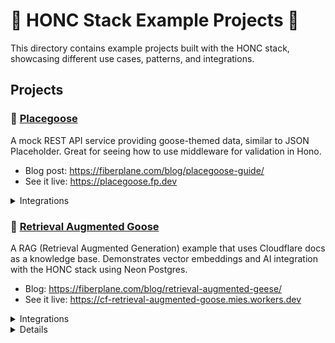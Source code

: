 # :goose: HONC Stack Example Projects :goose:

This directory contains example projects built with the HONC stack, showcasing different use cases, patterns, and integrations.

## Projects

### 🎯 [Placegoose](./placegoose)
A mock REST API service providing goose-themed data, similar to JSON Placeholder. Great for seeing how to use middleware for validation in Hono.

- Blog post: https://fiberplane.com/blog/placegoose-guide/
- See it live: https://placegoose.fp.dev

<details>
<summary>Integrations</summary>
- Cloudflare D1 for data storage
- Cloudflare Asset Bindings for Workers
- UI: Markdown rendered with Remark
</details>

### 🤖 [Retrieval Augmented Goose](./cf-retrieval-augmented-goose)
A RAG (Retrieval Augmented Generation) example that uses Cloudflare docs as a knowledge base. Demonstrates vector embeddings and AI integration with the HONC stack using Neon Postgres.

- Blog: https://fiberplane.com/blog/retrieval-augmented-geese/
- See it live: https://cf-retrieval-augmented-goose.mies.workers.dev

<details>
<summary>Integrations</summary>
- Neon serverless Postgres for data storage and vector search
- OpenAI for embeddings generation
- UI: SSR with hono/jsx and Fiberplane's "ascuii" SSR ui components
</details>
<details>


### 📊 [Website Uptime Monitor](./uptime-monitor)
A serverless monitoring application that tracks website uptime. Features configurable health checks, response time tracking, and a web interface. Uses Cloudflare D1 and Durable Objects.

- Blog post: https://fiberplane.com/blog/honc-up-time-monitor/

<details>
<summary>Integrations</summary>
- Cloudflare D1 for data storage
- Cloudflare Durable Objects for serverless state
- UI: SSR with hono/jsx
</details>
<details>

### 🎨 [Honcanator](./honcanator)
An AI-powered goose image generator that creates comic/anime style goose images using Cloudflare AI. Stores images in R2 and metadata in Neon Postgres.

- Blog post: https://fiberplane.com/blog/ai-goose-generator/

<details>
<summary>Integrations</summary>
- Neon serverless Postgres for relational data storage
- Cloudflare R2 for blob storage
- Cloudflare AI for image generation (Flux-1-Schnell)
</details>
<details>

### 🪿 [Goose Review Bot](./goose-review-bot)

A GitHub PR review bot that provides "goosey" code reviews using Claude. Built with Neon Postgres and Cloudflare Workers.

<details>
<summary>Integrations</summary>
- GitHub Octokit to handle webhooks and pull requests
- Claude (Anthropic) to provide code reviews
</details>
<details>

### 😄 [Goose Joke Generator](./goose-joke-generator)
A web app that generates (terrible) goose-themed jokes using Cloudflare AI. Stores jokes in a Neon Postgres database and includes rate limiting functionality.

- See it live: https://goose-jokes.fp.dev

<details>
<summary>Integrations</summary>
- Neon serverless Postgres for data storage
- Cloudflare AI (Llama-3.1-8B-Instruct)
</details>
<details>
